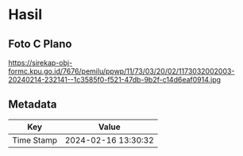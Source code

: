 # Hasil

## Foto C Plano

https://sirekap-obj-formc.kpu.go.id/7676/pemilu/ppwp/11/73/03/20/02/1173032002003-20240214-232141--1c3585f0-f521-47db-9b2f-c14d6eaf0914.jpg


## Metadata

| Key        | Value               |
| ---------- | ------------------- |
| Time Stamp | 2024-02-16 13:30:32 |



